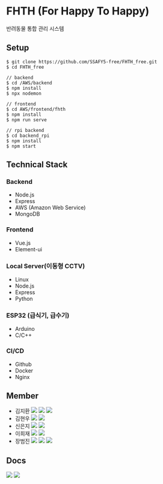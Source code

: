 # FHTH (For Happy To Happy)
반려동물 통합 관리 시스템


## Setup
```
$ git clone https://github.com/SSAFY5-free/FHTH_free.git
$ cd FHTH_free

// backend
$ cd /AWS/backend
$ npm install
$ npx nodemon

// frontend
$ cd AWS/frontend/fhth
$ npm install
$ npm run serve

// rpi backend 
$ cd backend_rpi
$ npm install
$ npm start
```

## Technical Stack
### Backend
- Node.js
- Express
- AWS (Amazon Web Service)
- MongoDB

### Frontend
- Vue.js
- Element-ui

### Local Server(이동형 CCTV)
- Linux
- Node.js
- Express
- Python

### ESP32 (급식기, 급수기)
- Arduino
- C/C++

### CI/CD
- Github
- Docker
- Nginx


## Member
- 김지환 <img src="https://img.shields.io/badge/-BE-brightgreen"> <img src="https://img.shields.io/badge/-FE-orange"> <a href="mailto:bure5kzam.gmail.com" target="_blank"><img src="https://img.shields.io/badge/Email-EA4335?style=flat-square&logo=gmail&logoColor=white"/></a>
- 김현우 <img src="https://img.shields.io/badge/-EM-lightgrey"> <a href="mailto:ssej0221@gmail.com" target="_blank"><img src="https://img.shields.io/badge/Email-EA4335?style=flat-square&logo=gmail&logoColor=white"/></a>
- 신은지 <img src="https://img.shields.io/badge/-EM-lightgrey"> <a href="mailto:ssej0221@gmail.com" target="_blank"><img src="https://img.shields.io/badge/Email-EA4335?style=flat-square&logo=gmail&logoColor=white"/></a>
- 이희재 <img src="https://img.shields.io/badge/-EM-lightgrey">  <a href="mailto:ssej0221@gmail.com" target="_blank"><img src="https://img.shields.io/badge/Email-EA4335?style=flat-square&logo=gmail&logoColor=white"/></a>
- 장범진 <img src="https://img.shields.io/badge/-BE-brightgreen"> <img src="https://img.shields.io/badge/-FE-orange"> <a href="mailto:wony5248@gmail.com" target="_blank"><img src="https://img.shields.io/badge/Email-EA4335?style=flat-square&logo=gmail&logoColor=white"/></a>

## Docs
<a href="https://docs.google.com/document/d/1xqy321uU2ttPre2sWIUGsBPwnsdbCFoakWDbejdvc-o/edit" target="_blank"><img src="https://img.shields.io/badge/Youtube?style=flat-square&logo=microsoftword&logoColor=white"/></a>
<a href="https://www.youtube.com/watch?v=omfhNOcvgS8" target="_blank"><img src="https://img.shields.io/badge/Project Docs-2B579A?style=flat-square&logo=microsoftword&logoColor=white"/></a>
